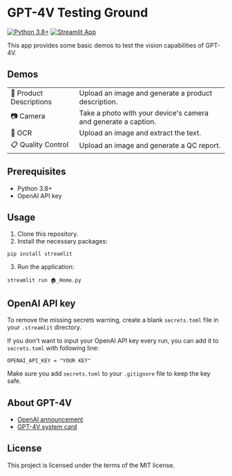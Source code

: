 # GPT-4V Testing Ground

[![Python 3.8+](https://img.shields.io/badge/Python%20-3.8%2B-orange)](https://www.python.org/downloads/)
[![Streamlit App](https://static.streamlit.io/badges/streamlit_badge_black_white.svg)](https://gpt-4v-test.streamlit.app/)

This app provides some basic demos to test the vision capabilities of GPT-4V.

## Demos

<table>
  <tr><td>👕 Product Descriptions</td><td>Upload an image and generate a product description.</td></tr>
  <tr><td>📷 Camera</td><td>Take a photo with your device's camera and generate a caption.</td></tr>
  <tr><td>🧾 OCR</td><td>Upload an image and extract the text.</td></tr>
  <tr><td>📋 Quality Control</td><td>Upload an image and generate a QC report.</td></tr>
</table>

## Prerequisites

- Python 3.8+
- OpenAI API key

## Usage

1. Clone this repository.
2. Install the necessary packages:
```
pip install streamlit
```
3. Run the application:
```
streamlit run 🏠_Home.py
```

## OpenAI API key

To remove the missing secrets warning, create a blank `secrets.toml` file in your `.streamlit` directory.

If you don't want to input your OpenAI API key every run, you can add it to `secrets.toml` with following line:
```
OPENAI_API_KEY = "YOUR KEY"
```
Make sure you add `secrets.toml` to your `.gitignore` file to keep the key safe.

## About GPT-4V

- [OpenAI announcement](https://openai.com/blog/new-models-and-developer-products-announced-at-devday)
- [GPT-4V system card](https://openai.com/research/gpt-4v-system-card)

## License

This project is licensed under the terms of the MIT license.